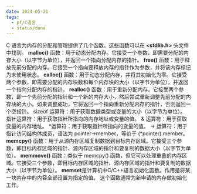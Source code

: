```yaml
---
date: 2024-05-21
tags:
  - pf/C语言
  - status/done
---
```

C 语言为内存的分配和管理提供了几个函数。这些函数可以在 **<stdlib.h>** 头文件中找到。
**malloc()** 函数：用于动态分配内存。它接受一个参数，即需要分配的内存大小（以字节为单位），并返回一个指向分配内存的指针。
**free()** 函数：用于释放先前分配的内存。它接受一个指向要释放内存的指针作为参数，并将该内存标记为未使用状态。
**calloc()** 函数：用于动态分配内存，并将其初始化为零。它接受两个参数，即需要分配的内存块数和每个内存块的大小（以字节为单位），并返回一个指向分配内存的指针。
**realloc()** 函数：用于重新分配内存。它接受两个参数，即一个先前分配的指针和一个新的内存大小，然后尝试重新调整先前分配的内存块的大小。如果调整成功，它将返回一个指向重新分配内存的指针，否则返回一个空指针。
sizeof 运算符：用于获取数据类型或变量的大小（以字节为单位）。
指针运算符：用于获取指针所指向的内存地址或变量的值。
& 运算符：用于获取变量的内存地址。
\*运算符：用于获取指针所指向的变量的值。
-> 运算符：用于指针访问结构体成员，语法为 pointer->member，等价于 (\*pointer).member。
**memcpy()** 函数：用于从源内存区域复制数据到目标内存区域。它接受三个参数，即目标内存区域的指针、源内存区域的指针和要复制的数据大小（以字节为单位）。
**memmove()** 函数：类似于 memcpy() 函数，但它可以处理重叠的内存区域。它接受三个参数，即目标内存区域的指针、源内存区域的指针和要复制的数据大小（以字节为单位）。
**memset**是计算机中C/C++语言初始化函数。作用是将某一块内存中的内容全部设置为指定的值， 这个函数通常为新申请的内存做初始化工作。